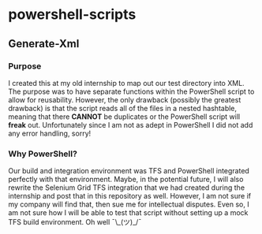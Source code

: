 # powershell-scripts

## Generate-Xml
### Purpose
I created this at my old internship to map out our test directory into XML. The purpose was to have separate functions within the PowerShell script to allow for reusability. However, the only drawback (possibly the greatest drawback) is that the script reads all of the files in a nested hashtable, meaning that there __CANNOT__ be duplicates or the PowerShell script will __freak__ out. Unfortunately since I am not as adept in PowerShell I did not add any error handling, sorry!

### Why PowerShell?
Our build and integration environment was TFS and PowerShell integrated perfectly with that environment. Maybe, in the potential future, I will also rewrite the Selenium Grid TFS integration that we had created during the internship and post that in this repository as well. However, I am not sure if my company will find that, then sue me for intellectual disputes. Even so, I am not sure how I will be able to test that script without setting up a mock TFS build environment. Oh well ¯\\\_(ツ)_/¯